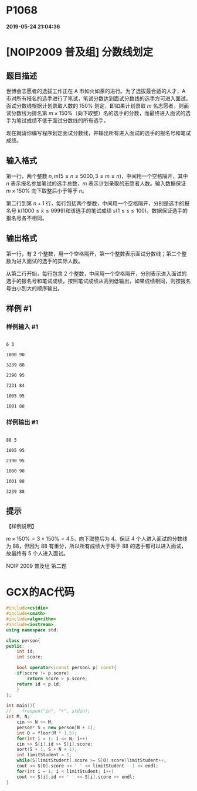
# P1068

**2019-05-24 21:04:36**
    
# [NOIP2009 普及组] 分数线划定

## 题目描述

世博会志愿者的选拔工作正在 A 市如火如荼的进行。为了选拔最合适的人才，A 市对所有报名的选手进行了笔试，笔试分数达到面试分数线的选手方可进入面试。面试分数线根据计划录取人数的 $150\%$ 划定，即如果计划录取 $m$ 名志愿者，则面试分数线为排名第 $m \times 150\%$（向下取整）名的选手的分数，而最终进入面试的选手为笔试成绩不低于面试分数线的所有选手。

现在就请你编写程序划定面试分数线，并输出所有进入面试的选手的报名号和笔试成绩。

## 输入格式

第一行，两个整数 $n,m(5 \leq n \leq 5000,3 \leq m \leq n)$，中间用一个空格隔开，其中 $n$ 表示报名参加笔试的选手总数，$m$ 表示计划录取的志愿者人数。输入数据保证 $m \times 150\%$ 向下取整后小于等于 $n$。

第二行到第 $n+1$ 行，每行包括两个整数，中间用一个空格隔开，分别是选手的报名号 $k(1000 \leq k \leq 9999)$和该选手的笔试成绩 $s(1 \leq s \leq 100)$。数据保证选手的报名号各不相同。

## 输出格式

第一行，有 $2$ 个整数，用一个空格隔开，第一个整数表示面试分数线；第二个整数为进入面试的选手的实际人数。

从第二行开始，每行包含 $2$ 个整数，中间用一个空格隔开，分别表示进入面试的选手的报名号和笔试成绩，按照笔试成绩从高到低输出，如果成绩相同，则按报名号由小到大的顺序输出。

## 样例 #1

### 样例输入 #1

```
6 3 
1000 90 
3239 88 
2390 95 
7231 84 
1005 95 
1001 88
```

### 样例输出 #1

```
88 5 
1005 95 
2390 95 
1000 90 
1001 88 
3239 88
```

## 提示

【样例说明】

$m \times 150\% = 3 \times150\% = 4.5$，向下取整后为 $4$。保证 $4$ 个人进入面试的分数线为 $88$，但因为 $88$ 有重分，所以所有成绩大于等于 $88$ 的选手都可以进入面试，故最终有 $5$ 个人进入面试。

NOIP 2009 普及组 第二题

# GCX的AC代码
```cpp
#include<cstdio>
#include<cmath>
#include<algorithm>
#include<iostream>
using namespace std;

class person{
public:
    int id;
    int score;

    bool operator<(const person& p) const{
	if(score != p.score)
	    return score > p.score;
	return id < p.id;
    }
};

int main(){
//    freopen("in", "r", stdin);
int M, N;
    cin >> N >> M;
    person* S = new person[N + 1];
    int O = floor(M * 1.5);
    for(int i = 1; i <= N; i++)
	cin >> S[i].id >> S[i].score;
    sort(S + 1, S + N + 1);
    int limitStudent = 1;
    while(S[limitStudent].score >= S[O].score)limitStudent++;
    cout << S[O].score << ' ' << limitStudent - 1 << endl;
    for(int i = 1; i < limitStudent; i++)
	cout << S[i].id << ' ' << S[i].score << endl;
}

```

